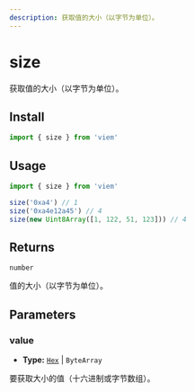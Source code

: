 ```yaml
---
description: 获取值的大小（以字节为单位）。
---
```


# size

获取值的大小（以字节为单位）。

## Install

```ts
import { size } from 'viem'
```

## Usage

```ts
import { size } from 'viem'

size('0xa4') // 1
size('0xa4e12a45') // 4
size(new Uint8Array([1, 122, 51, 123])) // 4
```

## Returns

`number`

值的大小（以字节为单位）。

## Parameters

### value

- **Type:** [`Hex`](/docs/glossary/types#hex) | `ByteArray`

要获取大小的值（十六进制或字节数组）。